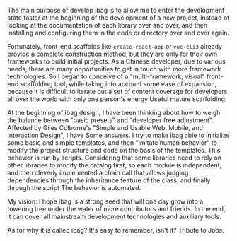 The main purpose of develop ibag is to allow me to enter the development state faster at the beginning of the development of a new project, instead of looking at the documentation of each library over and over, and then installing and configuring them in the code or directory over and over again.

Fortunately, front-end scaffolds like `create-react-app` or `vue-cli3` already provide a complete construction method, but they are only for their own frameworks to build initial projects. As a Chinese developer, due to various needs, there are many opportunities to get in touch with more framework technologies. So I began to conceive of a "multi-framework, visual" front-end scaffolding tool, while taking into account some ease of expansion, because it is difficult to iterate out a set of content coverage for developers all over the world with only one person's energy Useful mature scaffolding.

At the beginning of ibag design, I have been thinking about how to weigh the balance between "basic presets" and "developer free adjustment". Affected by Giles Colborne's "Simple and Usable Web, Mobile, and Interaction Design", I have Some answers. I try to make ibag able to initialize some basic and simple templates, and then "imitate human behavior" to modify the project structure and code on the basis of the templates. This behavior is run by scripts. Considering that some libraries need to rely on other libraries to modify the catalog first, so each module is independent, and then cleverly implemented a chain call that allows judging dependencies through the inheritance feature of the class, and finally through the script The behavior is automated.

My vision: I hope ibag is a strong seed that will one day grow into a towering tree under the water of more contributors and friends. In the end, it can cover all mainstream development technologies and auxiliary tools.

As for why it is called ibag? It's easy to remember, isn't it? Tribute to Jobs.
